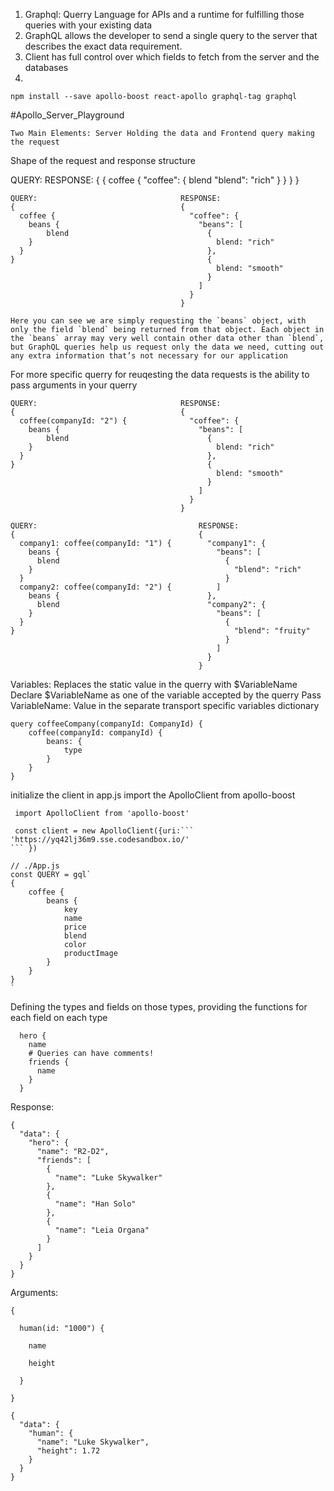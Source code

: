 

1. Graphql: Querry Language for APIs and a runtime for fulfilling those queries with your existing data 
2. GraphQL allows the developer to send a single query to the server that describes the exact data requirement.
3. Client has full control over which fields to fetch from the server and the databases 
4. 

```
npm install --save apollo-boost react-apollo graphql-tag graphql
```

#Apollo_Server_Playground 

	Two Main Elements: Server Holding the data and Frontend query making the request 

Shape of the request and response structure 

QUERY:                                RESPONSE:
{                                     {
  coffee {                              "coffee": {
    blend                                 "blend": "rich"
  }                                     }
}                                     }



```
QUERY:                                RESPONSE:
{                                     {
  coffee {                              "coffee": {
    beans {                               "beans": [
        blend                               {
    }                                         blend: "rich"
  }                                         },
}                                           {
                                              blend: "smooth"
                                            }
                                          ]
                                        }
                                      }
```

```
Here you can see we are simply requesting the `beans` object, with only the field `blend` being returned from that object. Each object in the `beans` array may very well contain other data other than `blend`, but GraphQL queries help us request only the data we need, cutting out any extra information that’s not necessary for our application
```

For more specific querry for reuqesting the data requests is the ability to pass arguments in your querry 


```
QUERY:                                RESPONSE:
{                                     {
  coffee(companyId: "2") {              "coffee": {
    beans {                               "beans": [
        blend                               {
    }                                         blend: "rich"
  }                                         },
}                                           {
                                              blend: "smooth"
                                            }
                                          ]
                                        }
                                      }
```

```
QUERY:                                    RESPONSE:
{                                         {
  company1: coffee(companyId: "1") {        "company1": {
    beans {                                   "beans": [
      blend                                     {
    }                                             "blend": "rich"
  }                                             }
  company2: coffee(companyId: "2") {          ]
    beans {                                 },
      blend                                 "company2": {
    }                                         "beans": [
  }                                             {
}                                                 "blend": "fruity"
                                                }
                                              ]
                                            }
                                          }
```

Variables: Replaces the static value in the querry with $VariableName 
Declare $VariableName as one of the variable accepted by the querry 
Pass VariableName: Value in the separate transport specific variables dictionary 



```
query coffeeCompany(companyId: CompanyId) {
    coffee(companyId: companyId) {
        beans: {
            type
        }
    }
}
```


initialize the client  in app.js import the ApolloClient from apollo-boost 

```
 import ApolloClient from 'apollo-boost'

 const client = new ApolloClient({uri:```
'https://yq42lj36m9.sse.codesandbox.io/'
``` })

```

```
// ./App.js
const QUERY = gql`
{
    coffee {
        beans {
            key
            name
            price
            blend
            color
            productImage
        }
    }
}
`
```

Defining the types and fields on those types, providing the functions for each field on each type 

```{
  hero {
    name
    # Queries can have comments!
    friends {
      name
    }
  }
```

Response: 

```
{
  "data": {
    "hero": {
      "name": "R2-D2",
      "friends": [
        {
          "name": "Luke Skywalker"
        },
        {
          "name": "Han Solo"
        },
        {
          "name": "Leia Organa"
        }
      ]
    }
  }
}
```

Arguments: 

```
{

  human(id: "1000") {

    name

    height

  }

}
```

```
{
  "data": {
    "human": {
      "name": "Luke Skywalker",
      "height": 1.72
    }
  }
}
```

